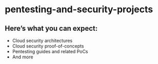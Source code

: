 # pentesting-and-security-projects

Here’s what you can expect:
---
+ Cloud security architectures
+ Cloud security proof-of-concepts
+ Pentesting guides and related PoCs
+ And more
